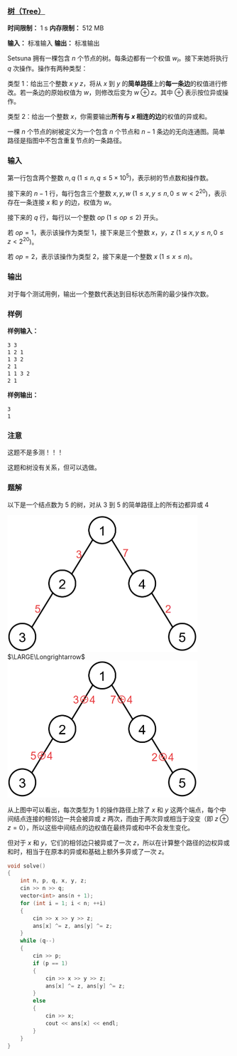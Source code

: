 ### [树（Tree）](https://codeforces.com/gym/104385/problem/I)

**时间限制：** 1 s
**内存限制：** 512 MB

**输入：** 标准输入
**输出：** 标准输出



Setsuna 拥有一棵包含 $n$ 个节点的树。每条边都有一个权值 $w_i$。接下来她将执行 $q$ 次操作。操作有两种类型：

类型 $1$：给出三个整数 $x\ y\ z$，将从 $x$ 到 $y$ 的**简单路径**上的**每一条边**的权值进行修改。若一条边的原始权值为 $w$，则修改后变为 $w \oplus z$。其中 $\oplus$ 表示按位异或操作。

类型 $2$：给出一个整数 $x$，你需要输出**所有与 $x$ 相连的边**的权值的异或和。

一棵 $n$ 个节点的树被定义为一个包含 $n$ 个节点和 $n-1$ 条边的无向连通图。简单路径是指图中不包含重复节点的一条路径。







### 输入

第一行包含两个整数 $n, q\ (1 \le n, q \le 5 \times 10^5)$，表示树的节点数和操作数。

接下来的 $n-1$ 行，每行包含三个整数 $x, y, w\ (1 \le x, y \le n, 0 \le w < 2^{20})$，表示存在一条连接 $x$ 和 $y$ 的边，权值为 $w$。

接下来的 $q$ 行，每行以一个整数 $op\ (1 \le op \le 2)$ 开头。

若 $op=1$，表示该操作为类型 1，接下来是三个整数 $x$，$y$，$z\ (1 \le x, y \le n, 0 \le z < 2^{20})$。

若 $op=2$，表示该操作为类型 2，接下来是一个整数 $x\ (1 \le x \le n)$。





### 输出

对于每个测试用例，输出一个整数代表达到目标状态所需的最少操作次数。

 



### 样例

**样例输入：**

```
3 3
1 2 1
1 3 2
2 1
1 1 3 2
2 1
```



**样例输出：**

```
3
1
```





### 注意

这题不是多测！！！

这题和树没有关系，但可以选做。





### 题解

以下是一个结点数为 $5$ 的树，对从 $3$ 到 $5$ 的简单路径上的所有边都异或 $4$

<img src="assets\7_23_1.png" style="zoom:50%;" />             $\LARGE\Longrightarrow$            <img src="assets/7_23_2.png" style="zoom:50%;" />

从上图中可以看出，每次类型为 $1$ 的操作路径上除了 $x$ 和 $y$ 这两个端点，每个中间结点连接的相邻边一共会被异或 $z$ 两次，而由于两次异或相当于没变（即 $z \oplus z = 0$），所以这些中间结点的边权值在最终异或和中不会发生变化。

但对于 $x$ 和 $y$，它们的相邻边只被异或了一次 $z$，所以在计算整个路径的边权异或和时，相当于在原本的异或和基础上额外多异或了一次 $z$。



```cpp
void solve()
{
	int n, p, q, x, y, z;
	cin >> n >> q;
	vector<int> ans(n + 1);
	for (int i = 1; i < n; ++i)
	{
		cin >> x >> y >> z;
		ans[x] ^= z, ans[y] ^= z;
	}
	while (q--)
	{
		cin >> p;
		if (p == 1)
		{
			cin >> x >> y >> z;
			ans[x] ^= z, ans[y] ^= z;
		}
		else
		{
			cin >> x;
			cout << ans[x] << endl;
		}
	}
}
```